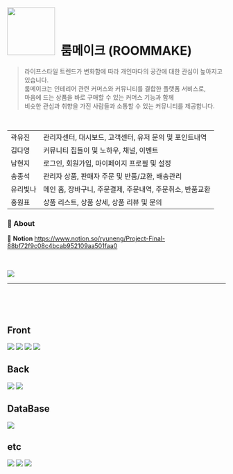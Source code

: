 
# <img width="110px" src="https://github.com/ryuneng/roommake/assets/137076160/11c55ca0-27ef-4b7e-8fd6-c0626dc81d49"> &nbsp;룸메이크 (ROOMMAKE)


> 라이프스타일 트렌드가 변화함에 따라 개인마다의 공간에 대한 관심이 높아지고 있습니다. <br>
룸메이크는 인테리어 관련 커머스와 커뮤니티를 결합한 플랫폼 서비스로, <br>
마음에 드는 상품을 바로 구매할 수 있는 커머스 기능과 함께 <br>
비슷한 관심과 취향을 가진 사람들과 소통할 수 있는 커뮤니티를 제공합니다.

<br>


<table>
  <tr>
    <td>곽유진</td>
    <td>관리자센터, 대시보드, 고객센터, 유저 문의 및 포인트내역</td>
  </tr>
  <tr>
    <td>김다영</td>
    <td>커뮤니티 집들이 및 노하우, 채널, 이벤트</td>
  </tr>
  <tr>
    <td>남현지</td>
    <td>로그인, 회원가입, 마이페이지 프로필 및 설정</td>
  </tr>
  <tr>
    <td>송종석</td>
    <td>관리자 상품, 판매자 주문 및 반품/교환, 배송관리</td>
  </tr>
  <tr>
    <td>유리빛나</td>
    <td>메인 홈, 장바구니, 주문결제, 주문내역, 주문취소, 반품교환</td>
  </tr>
  <tr>
    <td>홍원표</td>
    <td>상품 리스트, 상품 상세, 상품 리뷰 및 문의</td>
  </tr>
</table>


### 🔗 About
> 
  📝 <b>Notion</b> <a target="_blank" href="https://www.notion.so/ryuneng/Project-Final-88bf72f9c08c4bcab952109aa501faa0">https://www.notion.so/ryuneng/Project-Final-88bf72f9c08c4bcab952109aa501faa0</a><br>

  
<br>
<br>

<img src="https://github.com/ryuneng/roommake/assets/137076160/a95b74a0-c25a-467e-82f7-f12b03a4ddca">

---

<br>
<br>
<br>


## Front
<div>
  <img src="https://img.shields.io/badge/JavaScript-F7DF1E?style=flat-square&logo=javascript&logoColor=white"/>
  <img src="https://img.shields.io/badge/HTML-E34F26?style=flat-square&logo=html5&logoColor=white"/>
  <img src="https://img.shields.io/badge/CSS-1572B6?style=flat-square&logo=css3&logoColor=white"/>
  <img src="https://img.shields.io/badge/BootStrap-7952B3?style=flat-square&logo=bootstrap&logoColor=white"/>
<div>

## Back
<div>
  <img src="https://img.shields.io/badge/Java-000000?style=flat-square&logo=openjdk&logoColor=white"/>
  <img src="https://img.shields.io/badge/Spring Boot-6DB33F?style=flat-square&logo=spring&logoColor=white"/>
</div>

## DataBase
<div>
  <img src="https://img.shields.io/badge/MySQL-4479A1?style=flat-square&logo=mysql&logoColor=white"/>
</div>


## etc
</div>
  <img src="https://img.shields.io/badge/IntelliJ-000000?style=flat-square&logo=IntelliJ IDEA&logoColor=white"/>
  <img src="https://img.shields.io/badge/AWS-232F3E?style=flat-square&logo=Amazon AWS&logoColor=white"/>
  <img src="https://img.shields.io/badge/GitHub-181717?style=flat-square&logo=Github&logoColor=white"/>
</div>

<br><br>
